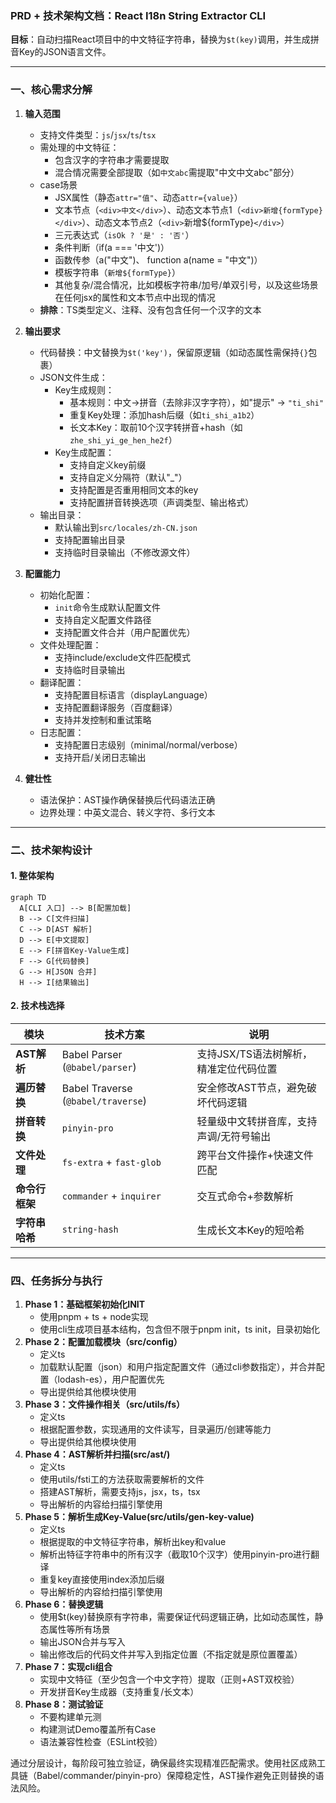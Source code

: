 ### **PRD + 技术架构文档：React I18n String Extractor CLI**  

**目标**：自动扫描React项目中的中文特征字符串，替换为`$t(key)`调用，并生成拼音Key的JSON语言文件。

---

### **一、核心需求分解**
1. **输入范围**  
   - 支持文件类型：`js`/`jsx`/`ts`/`tsx`
   - 需处理的中文特征：  
     - 包含汉字的字符串才需要提取
     - 混合情况需要全部提取（如`中文abc`需提取"中文中文abc"部分）
   - case场景
     - JSX属性（静态`attr="值"`、动态`attr={value}`）  
     - 文本节点（`<div>中文</div>`）、动态文本节点1（`<div>新增{formType}</div>`）、动态文本节点2（`<div>`新增${formType}`</div>`）
     - 三元表达式（`isOk ? '是' : '否'`）  
     - 条件判断（if(a === '中文')）  
     - 函数传参（a("中文")、 function a(name = "中文")）
     - 模板字符串（`新增${formType}`）
     - 其他复杂/混合情况，比如模板字符串/加号/单双引号，以及这些场景在任何jsx的属性和文本节点中出现的情况
   - **排除**：TS类型定义、注释、没有包含任何一个汉字的文本  

2. **输出要求**  
   - 代码替换：中文替换为`$t('key')`，保留原逻辑（如动态属性需保持`{}`包裹）  
   - JSON文件生成：  
     - Key生成规则：
       - 基本规则：中文→拼音（去除非汉字字符），如"提示" → `"ti_shi"`
       - 重复Key处理：添加hash后缀（如`ti_shi_a1b2`）
       - 长文本Key：取前10个汉字转拼音+hash（如`zhe_shi_yi_ge_hen_he2f`）
     - Key生成配置：
       - 支持自定义key前缀
       - 支持自定义分隔符（默认"_"）
       - 支持配置是否重用相同文本的key
       - 支持配置拼音转换选项（声调类型、输出格式）
   - 输出目录：
     - 默认输出到`src/locales/zh-CN.json`
     - 支持配置输出目录
     - 支持临时目录输出（不修改源文件）

3. **配置能力**  
   - 初始化配置：
     - `init`命令生成默认配置文件
     - 支持自定义配置文件路径
     - 支持配置文件合并（用户配置优先）
   - 文件处理配置：
     - 支持include/exclude文件匹配模式
     - 支持临时目录输出
   - 翻译配置：
     - 支持配置目标语言（displayLanguage）
     - 支持配置翻译服务（百度翻译）
     - 支持并发控制和重试策略
   - 日志配置：
     - 支持配置日志级别（minimal/normal/verbose）
     - 支持开启/关闭日志输出

4. **健壮性**  
   - 语法保护：AST操作确保替换后代码语法正确  
   - 边界处理：中英文混合、转义字符、多行文本  

---

### **二、技术架构设计**
#### **1. 整体架构**  
```mermaid
graph TD
  A[CLI 入口] --> B[配置加载]
  B --> C[文件扫描]
  C --> D[AST 解析]
  D --> E[中文提取]
  E --> F[拼音Key-Value生成]
  F --> G[代码替换]
  G --> H[JSON 合并]
  H --> I[结果输出]
```

#### **2. 技术栈选择**
| **模块**         | **技术方案**                             | **说明**                                                                 |
|-------------------|------------------------------------------|--------------------------------------------------------------------------|
| **AST解析**       | Babel Parser (`@babel/parser`)           | 支持JSX/TS语法树解析，精准定位代码位置         |
| **遍历替换**      | Babel Traverse (`@babel/traverse`)       | 安全修改AST节点，避免破坏代码逻辑                                        |
| **拼音转换**      | `pinyin-pro`                             | 轻量级中文转拼音库，支持声调/无符号输出                   |
| **文件处理**      | `fs-extra` + `fast-glob`                 | 跨平台文件操作+快速文件匹配                                              |
| **命令行框架**    | `commander` + `inquirer`                 | 交互式命令+参数解析                      |
| **字符串哈希**    | `string-hash`                            | 生成长文本Key的短哈希                                                    |

---

### **四、任务拆分与执行**

1. **Phase 1：基础框架初始化INIT**  
   - 使用pnpm + ts + node实现
   - 使用cli生成项目基本结构，包含但不限于pnpm init，ts init，目录初始化
1. **Phase 2：配置加载模块（src/config）**
   - 定义ts  
   - 加载默认配置（json）和用户指定配置文件（通过cli参数指定），并合并配置（lodash-es），用户配置优先
   - 导出提供给其他模块使用
2. **Phase 3：文件操作相关（src/utils/fs）**
   - 定义ts
   - 根据配置参数，实现通用的文件读写，目录遍历/创建等能力
   - 导出提供给其他模块使用
2. **Phase 4：AST解析并扫描(src/ast/)**
   - 定义ts
   - 使用utils/fsti工的方法获取需要解析的文件
   - 搭建AST解析，需要支持js，jsx，ts，tsx
   - 导出解析的内容给扫描引擎使用
2. **Phase 5：解析生成Key-Value(src/utils/gen-key-value)**
   - 定义ts
   - 根据提取的中文特征字符串，解析出key和value
   - 解析出特征字符串中的所有汉字（截取10个汉字）使用pinyin-pro进行翻译
   - 重复key直接使用index添加后缀
   - 导出解析的内容给扫描引擎使用
3. **Phase 6：替换逻辑**  
   - 使用$t(key)替换原有字符串，需要保证代码逻辑正确，比如动态属性，静态属性等所有场景
   - 输出JSON合并与写入
   - 输出修改后的代码文件并写入到指定位置（不指定就是原位置覆盖）
2. **Phase 7：实现cli组合**  
   - 实现中文特征（至少包含一个中文字符）提取（正则+AST双校验）  
   - 开发拼音Key生成器（支持重复/长文本）  
4. **Phase 8：测试验证**  
   - 不要构建单元测
   - 构建测试Demo覆盖所有Case  
   - 语法兼容性检查（ESLint校验）  


通过分层设计，每阶段可独立验证，确保最终实现精准匹配需求。使用社区成熟工具链（Babel/commander/pinyin-pro）保障稳定性，AST操作避免正则替换的语法风险。